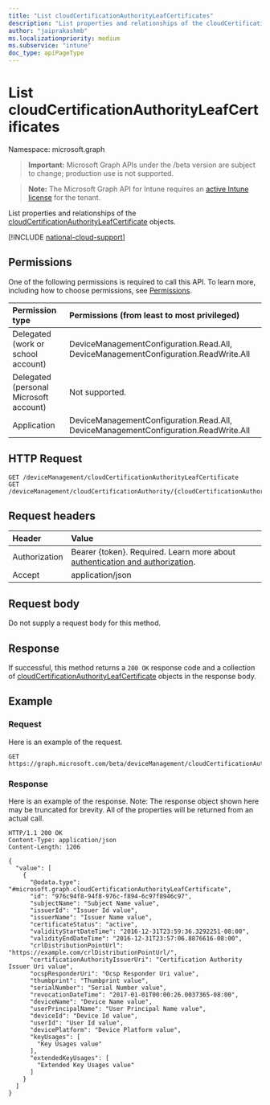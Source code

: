 ```yaml
---
title: "List cloudCertificationAuthorityLeafCertificates"
description: "List properties and relationships of the cloudCertificationAuthorityLeafCertificate objects."
author: "jaiprakashmb"
ms.localizationpriority: medium
ms.subservice: "intune"
doc_type: apiPageType
---
```


# List cloudCertificationAuthorityLeafCertificates

Namespace: microsoft.graph

> **Important:** Microsoft Graph APIs under the /beta version are subject to change; production use is not supported.

> **Note:** The Microsoft Graph API for Intune requires an [active Intune license](https://go.microsoft.com/fwlink/?linkid=839381) for the tenant.

List properties and relationships of the [cloudCertificationAuthorityLeafCertificate](../resources/intune-cloudpkigraphservice-cloudcertificationauthorityleafcertificate.md) objects.

[!INCLUDE [national-cloud-support](../../includes/all-clouds.md)]

## Permissions
One of the following permissions is required to call this API. To learn more, including how to choose permissions, see [Permissions](/graph/permissions-reference).

|Permission type|Permissions (from least to most privileged)|
|:---|:---|
|Delegated (work or school account)|DeviceManagementConfiguration.Read.All, DeviceManagementConfiguration.ReadWrite.All|
|Delegated (personal Microsoft account)|Not supported.|
|Application|DeviceManagementConfiguration.Read.All, DeviceManagementConfiguration.ReadWrite.All|

## HTTP Request
<!-- {
  "blockType": "ignored"
}
-->
``` http
GET /deviceManagement/cloudCertificationAuthorityLeafCertificate
GET /deviceManagement/cloudCertificationAuthority/{cloudCertificationAuthorityId}/cloudCertificationAuthorityLeafCertificate
```

## Request headers
|Header|Value|
|:---|:---|
|Authorization|Bearer {token}. Required. Learn more about [authentication and authorization](/graph/auth/auth-concepts).|
|Accept|application/json|

## Request body
Do not supply a request body for this method.

## Response
If successful, this method returns a `200 OK` response code and a collection of [cloudCertificationAuthorityLeafCertificate](../resources/intune-cloudpkigraphservice-cloudcertificationauthorityleafcertificate.md) objects in the response body.

## Example

### Request
Here is an example of the request.
``` http
GET https://graph.microsoft.com/beta/deviceManagement/cloudCertificationAuthorityLeafCertificate
```

### Response
Here is an example of the response. Note: The response object shown here may be truncated for brevity. All of the properties will be returned from an actual call.
``` http
HTTP/1.1 200 OK
Content-Type: application/json
Content-Length: 1206

{
  "value": [
    {
      "@odata.type": "#microsoft.graph.cloudCertificationAuthorityLeafCertificate",
      "id": "976c94f8-94f8-976c-f894-6c97f8946c97",
      "subjectName": "Subject Name value",
      "issuerId": "Issuer Id value",
      "issuerName": "Issuer Name value",
      "certificateStatus": "active",
      "validityStartDateTime": "2016-12-31T23:59:36.3292251-08:00",
      "validityEndDateTime": "2016-12-31T23:57:06.8876616-08:00",
      "crlDistributionPointUrl": "https://example.com/crlDistributionPointUrl/",
      "certificationAuthorityIssuerUri": "Certification Authority Issuer Uri value",
      "ocspResponderUri": "Ocsp Responder Uri value",
      "thumbprint": "Thumbprint value",
      "serialNumber": "Serial Number value",
      "revocationDateTime": "2017-01-01T00:00:26.0037365-08:00",
      "deviceName": "Device Name value",
      "userPrincipalName": "User Principal Name value",
      "deviceId": "Device Id value",
      "userId": "User Id value",
      "devicePlatform": "Device Platform value",
      "keyUsages": [
        "Key Usages value"
      ],
      "extendedKeyUsages": [
        "Extended Key Usages value"
      ]
    }
  ]
}
```
